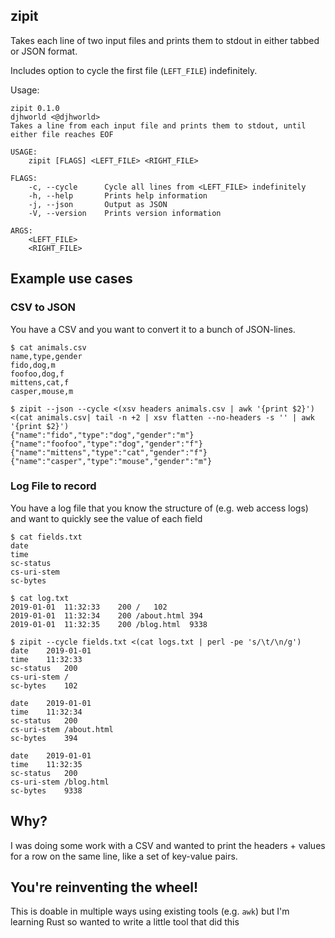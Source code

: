 zipit
-------

Takes each line of two input files and prints them to stdout in either tabbed or JSON format.

Includes option to cycle the first file (`LEFT_FILE`) indefinitely.

Usage:

```
zipit 0.1.0
djhworld <@djhworld>
Takes a line from each input file and prints them to stdout, until either file reaches EOF

USAGE:
    zipit [FLAGS] <LEFT_FILE> <RIGHT_FILE>

FLAGS:
    -c, --cycle      Cycle all lines from <LEFT_FILE> indefinitely
    -h, --help       Prints help information
    -j, --json       Output as JSON
    -V, --version    Prints version information

ARGS:
    <LEFT_FILE>     
    <RIGHT_FILE>    
```

Example use cases
-------

### CSV to JSON 

You have a CSV and you want to convert it to a bunch of JSON-lines.

```
$ cat animals.csv
name,type,gender
fido,dog,m
foofoo,dog,f
mittens,cat,f
casper,mouse,m
```

```
$ zipit --json --cycle <(xsv headers animals.csv | awk '{print $2}') <(cat animals.csv| tail -n +2 | xsv flatten --no-headers -s '' | awk '{print $2}')
{"name":"fido","type":"dog","gender":"m"}
{"name":"foofoo","type":"dog","gender":"f"}
{"name":"mittens","type":"cat","gender":"f"}
{"name":"casper","type":"mouse","gender":"m"}
```

### Log File to record

You have a log file that you know the structure of (e.g. web access logs) and want to quickly see the value of each field

```
$ cat fields.txt
date
time
sc-status
cs-uri-stem
sc-bytes
```

```
$ cat log.txt
2019-01-01	11:32:33	200	/	102
2019-01-01	11:32:34	200	/about.html	394
2019-01-01	11:32:35	200	/blog.html	9338
```

```
$ zipit --cycle fields.txt <(cat logs.txt | perl -pe 's/\t/\n/g')
date	2019-01-01
time	11:32:33
sc-status	200
cs-uri-stem	/
sc-bytes	102

date	2019-01-01
time	11:32:34
sc-status	200
cs-uri-stem	/about.html
sc-bytes	394

date	2019-01-01
time	11:32:35
sc-status	200
cs-uri-stem	/blog.html
sc-bytes	9338
```

Why?
-------

I was doing some work with a CSV and wanted to print the headers + values for a row on the same line, like a set of key-value pairs. 


You're reinventing the wheel!
-------

This is doable in multiple ways using existing tools (e.g. `awk`) but I'm learning Rust so wanted to write a little tool that did this
